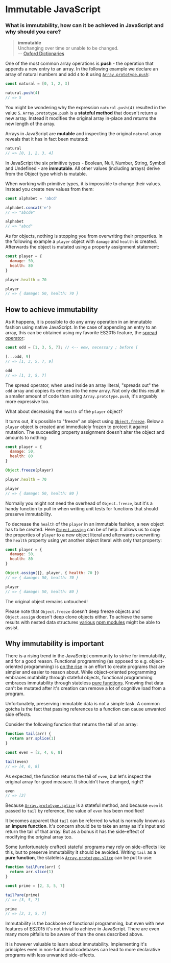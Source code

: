 # Immutable JavaScript

### What is immutability, how can it be achieved in JavaScript and why should you care?

> **immutable**<br>
> Unchanging over time or unable to be changed.<br>
> -- [Oxford Dictionaries](https://en.oxforddictionaries.com/definition/immutable)

One of the most common array operations is **push** - the operation that appends a new entry to an array. In the following example we declare an array of natural numbers and add `4` to it using [`Array.prototype.push`](https://developer.mozilla.org/en-US/docs/Web/JavaScript/Reference/Global_Objects/Array/push):

```js
const natural = [0, 1, 2, 3]

natural.push(4)
// => 5
```

You might be wondering why the expression `natural.push(4)` resulted in the value `5`. `Array.prototype.push` is a **stateful method** that doesn't return a new array. Instead it modifies the original array in-place and returns the new length of the array.

Arrays in JavaScript are **mutable** and inspecting the original `natural` array reveals that it has in fact been mutated:

```js
natural
// => [0, 1, 2, 3, 4]
```

In JavaScript the six primitive types - Boolean, Null, Number, String, Symbol and Undefined - are **immutable**. All other values (including arrays) derive from the Object type which is mutable.

When working with primitive types, it is impossible to change their values. Instead you create new values from them:

```js
const alphabet = 'abcd'

alphabet.concat('e')
// => "abcde"

alphabet
// => "abcd"
```

As for objects, nothing is stopping you from overwriting their properties. In the following example a `player` object with `damage` and `health` is created. Afterwards the object is mutated using a property assignment statement:

```js
const player = {
  damage: 50,
  health: 80
}

player.health = 70

player
// => { damage: 50, health: 70 }
```

## How to achieve immutability

As it happens, it is possible to do any array operation in an immutable fashion using native JavaScript. In the case of appending an entry to an array, this can be obtained using my favorite ES2015 feature, the [spread operator](https://developer.mozilla.org/en/docs/Web/JavaScript/Reference/Operators/Spread_operator):

```js
const odd = [1, 3, 5, 7]; // <-- eew, necessary ; before [

[...odd, 9]
// => [1, 3, 5, 7, 9]

odd
// => [1, 3, 5, 7]
```

The spread operator, when used inside an array literal, "spreads out" the `odd` array and copies its entries into the new array. Not only did this result in a smaller amount of code than using `Array.prototype.push`, it's arguably more expressive too.

What about decreasing the `health` of the `player` object?

It turns out, it's possible to "freeze" an object using [`Object.freeze`](https://developer.mozilla.org/en-US/docs/Web/JavaScript/Reference/Global_Objects/Object/freeze). Below a `player` object is created and immediately frozen to protect it against mutation. The succeeding property assignment doesn't alter the object and amounts to nothing:

```js
const player = {
  damage: 50,
  health: 80
}

Object.freeze(player)

player.health = 70

player
// => { damage: 50, health: 80 }
```

Normally you might not need the overhead of `Object.freeze`, but it's a handy function to pull in when writing unit tests for functions that should preserve immutability.

To decrease the `health` of the `player` in an immutable fashion, a new object has to be created. Here [`Object.assign`](https://developer.mozilla.org/en-US/docs/Web/JavaScript/Reference/Global_Objects/Object/assign) can be of help. It allows us to copy the properties of `player` to a new object literal and afterwards overwriting the `health` property using yet another object literal with only that property:

```js
const player = {
  damage: 50,
  health: 80
}

Object.assign({}, player, { health: 70 })
// => { damage: 50, health: 70 }

player
// => { damage: 50, health: 80 }
```

The original object remains untouched!

Please note that `Object.freeze` doesn't deep freeze objects and `Object.assign` doesn't deep clone objects either. To achieve the same results with nested data structures [various](https://www.npmjs.com/package/deep-freeze) [npm modules](https://www.npmjs.com/package/clone) might be able to assist.

## Why immutability is important

There is a rising trend in the JavaScript community to strive for immutability, and for a good reason. Functional programming (as opposed to e.g. object-oriented programming) is [on the rise](https://medium.com/javascript-scene/the-rise-and-fall-and-rise-of-functional-programming-composable-software-c2d91b424c8c) in an effort to create programs that are simpler and easier to reason about. While object-oriented programming embraces mutability through stateful objects, functional programming embraces immutability through stateless [pure functions](https://en.wikipedia.org/wiki/Pure_function). Knowing that data can't be mutated after it's creation can remove a lot of cognitive load from a program.

Unfortunately, preserving immutable data is not a simple task. A common gotcha is the fact that passing references to a function can cause unwanted side effects.

Consider the following function that returns the tail of an array:

```js
function tail(arr) {
  return arr.splice(1)
}

const even = [2, 4, 6, 8]

tail(even)
// => [4, 6, 8]
```

As expected, the function returns the tail of `even`, but let's inspect the original array for good measure. It shouldn't have changed, right?

```js
even
// => [2]
```

Because [`Array.prototype.splice`](https://developer.mozilla.org/en-US/docs/Web/JavaScript/Reference/Global_Objects/Array/splice) is a stateful method, and because `even` is passed to `tail` by reference, the value of `even` has been modified!

It becomes apparent that `tail` can be referred to what is normally known as an **impure function**. It's concern should be to take an array as it's input and return the tail of that array. But as a bonus it has the side-effect of modifying the original array too.

Some (unfortunately crafted) stateful programs may rely on side-effects like this, but to preserve immutability it should be avoided. Writing `tail` as a **pure function**, the stateless [`Array.prototype.slice`](https://developer.mozilla.org/en-US/docs/Web/JavaScript/Reference/Global_Objects/Array/slice) can be put to use:

```js
function tailPure(arr) {
  return arr.slice(1)
}

const prime = [2, 3, 5, 7]

tailPure(prime)
// => [3, 5, 7]

prime
// => [2, 3, 5, 7]
```

Immutability is the backbone of functional programming, but even with new features of ES2015 it's not trivial to achieve in JavaScript. There are even many more pitfalls to be aware of than the ones described above.

It is however valuable to learn about immutability. Implementing it's principles even in non-functional codebases can lead to more declarative programs with less unwanted side-effects.
